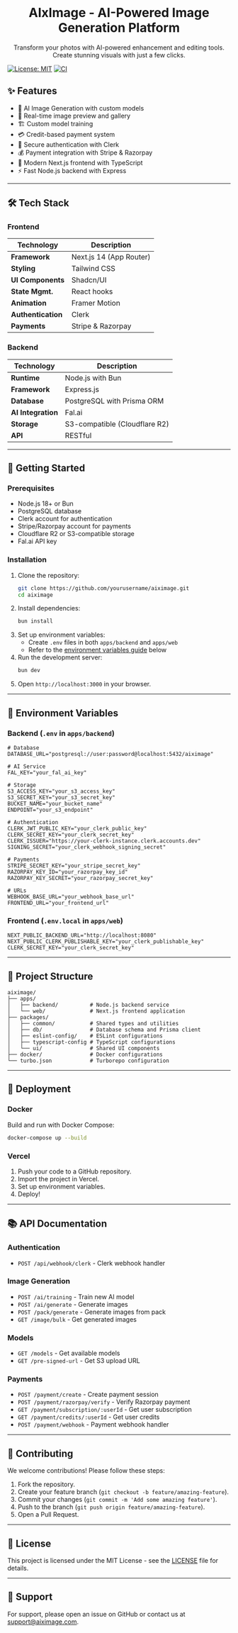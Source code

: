 <div align="center">
  <br />
  <h1>
    AIxImage - AI-Powered Image Generation Platform
  </h1>
  <p>
   Transform your photos with AI-powered enhancement and editing tools. Create stunning visuals with just a few clicks.
  </p>
</div>

[![License: MIT](https://img.shields.io/badge/License-MIT-yellow.svg)](https://opensource.org/licenses/MIT)
[![CI](https://github.com/Anurag-roy/AnPhoto_AI/actions/workflows/ci.yml/badge.svg)](https://github.com/Anurag-roy/AnPhoto_AI/actions/workflows/ci.yml)

## ✨ Features

- 🎨 AI Image Generation with custom models
- 📸 Real-time image preview and gallery
- 🏗️ Custom model training
- 💳 Credit-based payment system
- 🔐 Secure authentication with Clerk
- 💰 Payment integration with Stripe & Razorpay
- 🚀 Modern Next.js frontend with TypeScript
- ⚡ Fast Node.js backend with Express

---

## 🛠️ Tech Stack

### Frontend

| Technology         | Description             |
| ------------------ | ----------------------- |
| **Framework**      | Next.js 14 (App Router) |
| **Styling**        | Tailwind CSS            |
| **UI Components**  | Shadcn/UI               |
| **State Mgmt.**    | React hooks             |
| **Animation**      | Framer Motion           |
| **Authentication** | Clerk                   |
| **Payments**       | Stripe & Razorpay       |

### Backend

| Technology         | Description                   |
| ------------------ | ----------------------------- |
| **Runtime**        | Node.js with Bun              |
| **Framework**      | Express.js                    |
| **Database**       | PostgreSQL with Prisma ORM    |
| **AI Integration** | Fal.ai                        |
| **Storage**        | S3-compatible (Cloudflare R2) |
| **API**            | RESTful                       |

---

## 🚀 Getting Started

### Prerequisites

- Node.js 18+ or Bun
- PostgreSQL database
- Clerk account for authentication
- Stripe/Razorpay account for payments
- Cloudflare R2 or S3-compatible storage
- Fal.ai API key

### Installation

1.  Clone the repository:
    ```bash
    git clone https://github.com/yourusername/aiximage.git
    cd aiximage
    ```
2.  Install dependencies:
    ```bash
    bun install
    ```
3.  Set up environment variables:
    - Create `.env` files in both `apps/backend` and `apps/web`
    - Refer to the [environment variables guide](#-environment-variables) below
4.  Run the development server:
    ```bash
    bun dev
    ```
5.  Open `http://localhost:3000` in your browser.

---

## 🔑 Environment Variables

### Backend (`.env` in `apps/backend`)

```env
# Database
DATABASE_URL="postgresql://user:password@localhost:5432/aiximage"

# AI Service
FAL_KEY="your_fal_ai_key"

# Storage
S3_ACCESS_KEY="your_s3_access_key"
S3_SECRET_KEY="your_s3_secret_key"
BUCKET_NAME="your_bucket_name"
ENDPOINT="your_s3_endpoint"

# Authentication
CLERK_JWT_PUBLIC_KEY="your_clerk_public_key"
CLERK_SECRET_KEY="your_clerk_secret_key"
CLERK_ISSUER="https://your-clerk-instance.clerk.accounts.dev"
SIGNING_SECRET="your_clerk_webhook_signing_secret"

# Payments
STRIPE_SECRET_KEY="your_stripe_secret_key"
RAZORPAY_KEY_ID="your_razorpay_key_id"
RAZORPAY_KEY_SECRET="your_razorpay_secret_key"

# URLs
WEBHOOK_BASE_URL="your_webhook_base_url"
FRONTEND_URL="your_frontend_url"
```

### Frontend (`.env.local` in `apps/web`)

```env
NEXT_PUBLIC_BACKEND_URL="http://localhost:8080"
NEXT_PUBLIC_CLERK_PUBLISHABLE_KEY="your_clerk_publishable_key"
CLERK_SECRET_KEY="your_clerk_secret_key"
```

---

## 📂 Project Structure

```
aiximage/
├── apps/
│   ├── backend/          # Node.js backend service
│   └── web/              # Next.js frontend application
├── packages/
│   ├── common/           # Shared types and utilities
│   ├── db/               # Database schema and Prisma client
│   ├── eslint-config/    # ESLint configurations
│   ├── typescript-config # TypeScript configurations
│   └── ui/               # Shared UI components
├── docker/               # Docker configurations
└── turbo.json            # Turborepo configuration
```

---

## 🚢 Deployment

### Docker

Build and run with Docker Compose:

```bash
docker-compose up --build
```

### Vercel

1.  Push your code to a GitHub repository.
2.  Import the project in Vercel.
3.  Set up environment variables.
4.  Deploy!

---

## 📚 API Documentation

### Authentication

- `POST /api/webhook/clerk` - Clerk webhook handler

### Image Generation

- `POST /ai/training` - Train new AI model
- `POST /ai/generate` - Generate images
- `POST /pack/generate` - Generate images from pack
- `GET /image/bulk` - Get generated images

### Models

- `GET /models` - Get available models
- `GET /pre-signed-url` - Get S3 upload URL

### Payments

- `POST /payment/create` - Create payment session
- `POST /payment/razorpay/verify` - Verify Razorpay payment
- `GET /payment/subscription/:userId` - Get user subscription
- `GET /payment/credits/:userId` - Get user credits
- `POST /payment/webhook` - Payment webhook handler

---

## 🤝 Contributing

We welcome contributions! Please follow these steps:

1.  Fork the repository.
2.  Create your feature branch (`git checkout -b feature/amazing-feature`).
3.  Commit your changes (`git commit -m 'Add some amazing feature'`).
4.  Push to the branch (`git push origin feature/amazing-feature`).
5.  Open a Pull Request.

---

## 📄 License

This project is licensed under the MIT License - see the [LICENSE](LICENSE) file for details.

---

## 💬 Support

For support, please open an issue on GitHub or contact us at support@aiximage.com.

